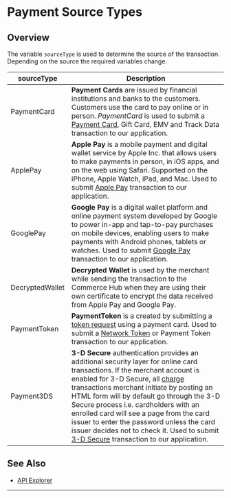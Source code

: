 # Payment Source Types

## Overview

The variable `sourceType` is used to determine the source of the transaction. Depending on the source the required variables change. 

| sourceType | Description |
| ----- | ----- |
| PaymentCard | **Payment Cards** are issued by financial institutions and banks to the customers. Customers use the card to pay online or in person. *PaymentCard* is used to submit a [Payment Card](?path=docs/Resources/Guides/Payment-Sources/Payment-Card.md), Gift Card, EMV and Track Data transaction to our application. |
| ApplePay | **Apple Pay** is a mobile payment and digital wallet service by Apple Inc. that allows users to make payments in person, in iOS apps, and on the web using Safari. Supported on the iPhone, Apple Watch, iPad, and Mac. Used to submit [Apple Pay](?path=docs/Online-Mobile-Digital/Wallets-AltPayments/Apple-Pay/Apple-Pay.md) transaction to our application. |
| GooglePay | **Google Pay** is a digital wallet platform and online payment system developed by Google to power in-app and tap-to-pay purchases on mobile devices, enabling users to make payments with Android phones, tablets or watches. Used to submit [Google Pay](?path=docs/Online-Mobile-Digital/Wallets-AltPayments/Google-Pay/Google-Pay.md) transaction to our application. |
| DecryptedWallet | **Decrypted Wallet** is used by the merchant while sending the transaction to the Commerce Hub when they are using their own certificate to encrypt the data received from Apple Pay and Google Pay. |
| PaymentToken | **PaymentToken** is a created by submitting a [token request](?path=docs/Resources/API-Documents/Payments_VAS/Payment-Token.md) using a payment card. Used to submit a [Network Token](?path=docs/Resources/Guides/Payment-Sources/Network-Token.md) or Payment Token transaction to our application. |
| Payment3DS | **3-D Secure** authentication provides an additional security layer for online card transactions. If the merchant account is enabled for 3-D Secure, all [charge](?path=docs/Resources/API-Documents/Payments/Charges.md) transactions merchant initiate by posting an HTML form will by default go through the 3-D Secure process i.e. cardholders with an enrolled card will see a page from the card issuer to enter the password unless the card issuer decides not to check it. Used to submit [3-D Secure](?path=docs/Online-Mobile-Digital/3D-Secure/3DSecure.md) transaction to our application. |

## See Also

- [API Explorer](../api/?type=post&path=/payments/v1/charges)

---

